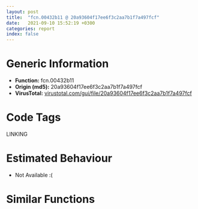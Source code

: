 ```yaml
---
layout: post
title:  "fcn.00432b11 @ 20a93604f17ee6f3c2aa7b1f7a497fcf"
date:   2021-09-10 15:52:19 +0300
categories: report
index: false
---
```


# Generic Information
- **Function:** fcn.00432b11
- **Origin (md5):** 20a93604f17ee6f3c2aa7b1f7a497fcf
- **VirusTotal:** [virustotal.com/gui/file/20a93604f17ee6f3c2aa7b1f7a497fcf][virustotal_ref]

# Code Tags
<span class="tag" id="LINKING">LINKING</span>


# Estimated Behaviour
<ul><li class="bhv-desc" id="na">Not Available :(</li></ul>

# Similar Functions
<script type="text/javascript" src="https://www.gstatic.com/charts/loader.js"></script>
<script type="text/javascript">

    google.charts.load('current', {'packages':['corechart']});
    google.charts.setOnLoadCallback(drawChart);

    function drawChart() {
    var data = new google.visualization.DataTable();
        data.addColumn('number', 'X');
        data.addColumn('number', 'Y');
        data.addColumn({type: 'string', role: 'tooltip', 'p': {'html': true}});
        data.addColumn({'type': 'string', 'role': 'style'});
        
        data.addRows([
    [0, 0, '<b><a href="/report/fcn.00432b11@20a93604f17ee6f3c2aa7b1f7a497fcf">fcn.00432b11</a><br>@20a93604f17ee6f3c2aa7b1f7a497fcf</b><br>', 'point { fill-color: #e0440e; }'],

        ]);

    var options = {
        title: 'Similarity Plot',
        legend: 'none',
        colors: ['#dedbd9', '#e6693e', '#ec8f6e', '#f3b49f', '#f6c7b6'],
        tooltip: {isHtml: true, trigger: 'both'},
        explorer: {
        actions: ["dragToZoom", "rightClickToReset"],
        },
        chartArea: {
        width: '80%',
        height: '80%'
        },
        width: '100%',
        height: '100%'
    };

    var chart = new google.visualization.ScatterChart(document.getElementById('chart_div'));

    chart.draw(data, options);
    }
    
</script>


<div id="chart_div" style="width: 100%px; height: 100%;"></div>

# Disassembled Code
{% highlight nasm %}

push ebp
mov ebp, esp
and esp, 0xfffffff8
push 0xffffffffffffffff
push 0x45da5c
mov eax, dword
push eax
sub esp, 0xc0
mov eax, dword[0x482084]
xor eax, esp
mov dword[esp+0xb8], eax
push ebx
push esi
push edi
mov eax, dword[0x482084]
xor eax, esp
push eax
lea eax, [esp+0xd0]
mov dword
push dword[0x4836c0]
mov esi, ecx
push dword[0x483108]
mov dword[esp+0x54], esi
push 0
call fcn.00442225
mov eax, 0x6ac0
add esp, 0xc
mov word[esp+0x58], ax
lea eax, [esp+0x80]
push eax
push dword[0x4839a0]
mov dword[esp+0x5c], 0xf414c260
mov dword[esp+0x62], 0xd1b611cf
mov dword[esp+0x66], 0xbb00aa00
mov word[esp+0x6a], 0x58bb
call fcn.00442e3b
mov dword[esp+0x10], 0x56
mov ecx, dword[esp+0x10]
push 0x3d
pop edx
sub edx, ecx
add edx, dword[esp+0x10]
push 0x59
mov dword[esp+0x14], edx
mov ecx, dword[esp+0x14]
mov edx, dword[esp+0x14]
imul ecx, ecx, 0x5e
sub edx, ecx
mov ecx, dword[esp+0x14]
sub edx, ecx
mov dword[esp+0x14], edx
add dword[esp+0x14], 0x3e
mov ecx, dword[esp+0x14]
mov edx, dword[esp+0x14]
imul ecx, edx
mov edx, dword[esp+0x14]
imul ecx, edx
pop edx
sub edx, ecx
add edx, dword[esp+0x10]
push 5
mov dword[esp+0x14], edx
mov ecx, dword[esp+0x14]
mov edx, dword[esp+0x14]
sub ecx, edx
add ecx, dword[esp+0x14]
pop ebx
add ecx, dword[esp+0x10]
mov dword[esp+0x10], ecx
mov ecx, dword[esp+0x10]
add ecx, dword[esp+0x10]
mov dword[esp+0x10], ecx
mov ecx, dword[esp+0x10]
mov edx, dword[esp+0x10]
imul ecx, edx
mov dword[esp+0x10], ecx
test eax, eax
jns off.b314
push eax
push dword[0x4836c4]
push 1
call fcn.00442225
add esp, 0xc
jmp off.b833
lea eax, [esi+0x10]
push eax
lea eax, [esp+0x84]
push eax
call fcn.0044306a
mov edi, eax
test edi, edi
jns off.b3024
and dword[esp+0x50], 0
mov dword[esp+0x14], ebx
mov dword[esp+0x10], 0x60
mov eax, dword[esp+0x10]
push 0xffffffffffffffa9
pop ecx
sub ecx, eax
add ecx, dword[esp+0x10]
push 0x2f
add ecx, dword[esp+0x18]
mov dword[esp+0x14], ecx
mov eax, dword[esp+0x14]
sub dword[esp+0x18], eax
mov eax, dword[esp+0x18]
cdq
pop ecx
idiv ecx
mov ecx, dword[esp+0x10]
lea eax, [eax+ecx+0x54]
mov dword[esp+0x10], eax
mov eax, dword[esp+0x10]
mov ecx, dword[esp+0x10]
imul eax, ecx
mov ecx, dword[esp+0x10]
imul eax, eax, 0x4f
imul ecx, ecx, 0x26
sub eax, ecx
mov ecx, dword[esp+0x14]
mov edx, dword[esp+0x14]
imul ecx, edx
add eax, ecx
mov dword[esp+0x14], eax
mov eax, dword[esp+0x14]
imul eax, eax, 0x2d
add eax, dword[esp+0x10]
mov dword[esp+0x14], eax
lea eax, [esp+0x50]
push eax
lea eax, [esp+0x84]
push eax
call fcn.00442d63
mov dword[esp+0x24], 0x35
mov dword[esp+0x34], 0x43
mov dword[esp+0x1c], 0x4f
mov dword[esp+0x2c], 0x4c
mov dword[esp+0x14], 0x4a
mov dword[esp+0x10], 0x37
mov eax, dword[esp+0x14]
mov ecx, dword[esp+0x24]
imul eax, ecx
mov ecx, dword[esp+0x14]
imul ecx, ecx, 0x26
sub ecx, eax
mov dword[esp+0x2c], ecx
mov eax, dword[esp+0x10]
mov ecx, dword[esp+0x24]
cmp ecx, eax
jg off.b688
mov eax, dword[esp+0x10]
mov ecx, dword[esp+0x24]
imul eax, ecx
mov dword[esp+0x10], eax
mov eax, dword[esp+0x2c]
mov ecx, dword[esp+0x24]
imul eax, eax, 0x51
sub ecx, eax
mov dword[esp+0x10], ecx
mov eax, dword[esp+0x10]
mov ecx, dword[esp+0x10]
imul eax, ecx
mov ecx, dword[esp+0x10]
imul eax, ecx
mov ecx, dword[esp+0x2c]
imul eax, ecx
mov ecx, dword[esp+0x1c]
imul eax, ecx
mov ecx, dword[esp+0x14]
imul eax, eax, 0x2c
imul ecx, ecx, 0x52
sub eax, ecx
mov ecx, dword[esp+0x10]
sub eax, ecx
mov ecx, dword[esp+0x2c]
sub eax, ecx
mov ecx, dword[esp+0x10]
lea eax, [eax+ecx-0xc3]
add eax, dword[esp+0x34]
add eax, dword[esp+0x24]
mov dword[esp+0x10], eax
mov eax, dword[esp+0x14]
sub eax, 0x2d
mov dword[esp+0x34], eax
mov eax, dword[esp+0x50]
test eax, eax
jne off.b701
mov eax, dword[0x4838d8]
push eax
lea eax, [esp+0x94]
call fcn.00405844
and dword[esp+0xd8], 0
lea eax, [esp+0x90]
push eax
mov ecx, 0xfde9
lea edx, [esp+0xb0]
call fcn.00452a24
pop ecx
mov byte[esp+0xd8], 1
cmp dword[eax+0x14], 0x10
jb off.b764
mov eax, dword[eax]
push edi
push eax
push dword[0x4836c8]
push 1
call fcn.00442225
add esp, 0x10
push 1
xor edi, edi
lea esi, [esp+0xb0]
call fcn.004053d9
or dword[esp+0xd8], 0xffffffff
push 1
lea esi, [esp+0x94]
call fcn.0040571d
push dword[esp+0x50]
call fcn.00442d54
mov esi, dword[esp+0x4c]
lea eax, [esi+0x10]
push eax
lea eax, [esp+0x58]
push eax
call fcn.0044306a
fld qword[0x47ca58]
fstp qword[esp+0x1c]
fld qword[esp+0x1c]
fadd qword[esp+0x1c]
fsub qword[0x47ca50]
fsub qword[esp+0x1c]
fadd qword[0x47ca48]
fstp qword[esp+0x1c]
fld qword[esp+0x1c]
fmul qword[esp+0x1c]
fadd qword[esp+0x1c]
fadd qword[0x47c998]
fld qword[esp+0x1c]
fmul qword[esp+0x1c]
faddp st(1)
fsub qword[esp+0x1c]
fld qword[esp+0x1c]
fld qword[0x47ca40]
fmul st(1), st(0)
fxch st(2)
faddp st(1)
fsubrp st(1)
fadd qword[esp+0x1c]
fsub qword[esp+0x1c]
fsub qword[0x47ca38]
fadd qword[esp+0x1c]
fstp qword[esp+0x1c]
fld qword[esp+0x1c]
fadd qword[0x47c980]
fstp qword[esp+0x1c]
fld qword[esp+0x1c]
fsub qword[0x47ca10]
fstp qword[esp+0x1c]
fld qword[esp+0x1c]
fmul qword[esp+0x1c]
fadd qword[esp+0x1c]
fstp qword[esp+0x1c]
test eax, eax
jns off.b3024
push eax
push dword[0x4836cc]
push 1
call fcn.00442225
add esp, 0xc
push dword[0x4836d0]
lea eax, [esp+0x68]
call fcn.00404ec3
mov dword[esp+0xd8], 2
push dword[0x4839a4]
call dword[sym.imp.KERNEL32.dll_LoadLibraryW]
mov dword[esp+0x1c], eax
test eax, eax
je off.b2852
mov eax, dword[0x4836d4]
push eax
mov esi, eax
call fcn.00413a10
pop ecx
mov ecx, esi
lea esi, [esp+0x64]
call fcn.00404e5a
push dword[0x4836d4]
mov edi, dword[sym.imp.KERNEL32.dll_GetProcAddress]
push dword[esp+0x20]
call edi
test eax, eax
je off.b1757
call eax
mov dword[esp+0x2c], 0x36
mov dword[esp+0x24], 0xa
mov dword[esp+0x18], 0x2e
mov dword[esp+0x10], 0x28
mov dword[esp+0x14], ebx
mov dword[esp+0x34], 0x20
mov dword[esp+0x3c], eax
mov eax, dword[esp+0x18]
mov ecx, dword[esp+0x24]
imul eax, ecx
mov ecx, dword[esp+0x18]
sub eax, ecx
mov ecx, dword[esp+0x10]
sub eax, ecx
mov ecx, dword[esp+0x10]
sub eax, ecx
mov ecx, dword[esp+0x34]
sub eax, ecx
mov ecx, dword[esp+0x14]
lea eax, [eax+ecx-0x55]
add eax, dword[esp+0x10]
push 0x64
add eax, dword[esp+0x1c]
pop esi
add eax, dword[esp+0x2c]
add eax, dword[esp+0x2c]
mov dword[esp+0x34], eax
mov ecx, dword[esp+0x10]
mov eax, dword[esp+0x24]
imul ecx, eax
mov eax, dword[esp+0x24]
imul ecx, eax
imul ecx, ecx, 0x12
add ecx, dword[esp+0x18]
mov eax, dword[esp+0x24]
cdq
imul ecx, ecx, 5
idiv esi
sub eax, ecx
mov ecx, dword[esp+0x14]
mov edx, dword[esp+0x18]
imul ecx, edx
add eax, ecx
mov ecx, dword[esp+0x18]
imul ecx, ecx, 0x36
add eax, ecx
mov ecx, dword[esp+0x10]
sub eax, ecx
mov ecx, dword[esp+0x14]
lea eax, [eax+ecx-0x26]
add eax, dword[esp+0x24]
mov dword[esp+0x14], eax
mov eax, dword[esp+0x18]
mov ecx, dword[esp+0x18]
cmp eax, ecx
jle off.b1431
mov eax, dword[esp+0x10]
add eax, dword[esp+0x10]
mov dword[esp+0x2c], eax
mov eax, dword[esp+0x10]
mov eax, dword[esp+0x10]
mov eax, dword[esp+0x14]
mov ecx, dword[esp+0x10]
sub eax, ecx
mov dword[esp+0x14], eax
mov eax, dword[esp+0x34]
mov ecx, dword[esp+0x2c]
imul eax, ecx
mov ecx, dword[esp+0x14]
imul eax, eax, 0x38
sub eax, ecx
mov ecx, dword[esp+0x2c]
sub eax, ecx
add eax, dword[esp+0x14]
mov dword[esp+0x2c], eax
mov eax, dword[esp+0x18]
mov ecx, dword[esp+0x24]
cmp ecx, eax
je off.b1431
mov eax, dword[esp+0x14]
mov ecx, dword[esp+0x18]
imul eax, ecx
mov dword[esp+0x10], eax
push dword[esp+0x3c]
xor eax, eax
cmp dword[esp+0x40], eax
push dword[0x4836d8]
setl al
push eax
call fcn.00442225
mov dword[esp+0x30], 0x36
mov dword[esp+0x38], 0xa
mov dword[esp+0x24], 0x2e
mov dword[esp+0x1c], 0x28
mov dword[esp+0x20], ebx
mov dword[esp+0x40], 0x20
mov eax, dword[esp+0x24]
mov ecx, dword[esp+0x38]
imul eax, ecx
mov ecx, dword[esp+0x24]
sub eax, ecx
mov ecx, dword[esp+0x1c]
sub eax, ecx
mov ecx, dword[esp+0x1c]
sub eax, ecx
mov ecx, dword[esp+0x40]
sub eax, ecx
mov ecx, dword[esp+0x20]
lea eax, [eax+ecx-0x55]
add eax, dword[esp+0x1c]
add esp, 0xc
add eax, dword[esp+0x18]
push 0x64
add eax, dword[esp+0x28]
pop esi
add eax, dword[esp+0x24]
mov dword[esp+0x34], eax
mov ecx, dword[esp+0x10]
mov eax, dword[esp+0x2c]
imul ecx, eax
mov eax, dword[esp+0x2c]
imul ecx, eax
imul ecx, ecx, 0x12
add ecx, dword[esp+0x18]
mov eax, dword[esp+0x2c]
cdq
imul ecx, ecx, 5
idiv esi
sub eax, ecx
mov ecx, dword[esp+0x14]
mov edx, dword[esp+0x18]
imul ecx, edx
add eax, ecx
mov ecx, dword[esp+0x18]
imul ecx, ecx, 0x36
add eax, ecx
mov ecx, dword[esp+0x10]
sub eax, ecx
mov ecx, dword[esp+0x14]
lea eax, [eax+ecx-0x26]
add eax, dword[esp+0x2c]
mov dword[esp+0x14], eax
mov eax, dword[esp+0x18]
mov ecx, dword[esp+0x18]
cmp eax, ecx
jle off.b1757
mov eax, dword[esp+0x10]
add eax, dword[esp+0x10]
mov dword[esp+0x24], eax
mov eax, dword[esp+0x10]
mov eax, dword[esp+0x10]
mov eax, dword[esp+0x14]
mov ecx, dword[esp+0x10]
sub eax, ecx
mov dword[esp+0x14], eax
mov eax, dword[esp+0x34]
mov ecx, dword[esp+0x24]
imul eax, ecx
mov ecx, dword[esp+0x14]
imul eax, eax, 0x38
sub eax, ecx
mov ecx, dword[esp+0x24]
sub eax, ecx
add eax, dword[esp+0x14]
mov dword[esp+0x24], eax
mov eax, dword[esp+0x18]
mov ecx, dword[esp+0x2c]
cmp ecx, eax
je off.b1757
mov eax, dword[esp+0x14]
mov ecx, dword[esp+0x18]
imul eax, ecx
mov dword[esp+0x10], eax
mov eax, dword[0x4836dc]
push eax
mov esi, eax
call fcn.00413a10
pop ecx
mov ecx, esi
lea esi, [esp+0x64]
call fcn.00404e5a
fld qword[0x47c9d8]
fstp qword[esp+0x34]
push 0xffffffffffffffa9
fld qword[0x47c9d0]
pop ecx
fstp qword[esp+0x3c]
push 0x2f
fld qword[0x47c9c8]
fstp qword[esp+0x40]
fld qword[0x47c9c0]
fstp qword[esp+0x28]
fld qword[esp+0x40]
fdiv qword[0x47c9b8]
fstp qword[esp+0x40]
fld qword[esp+0x38]
fadd qword[0x47c9f0]
fstp qword[esp+0x40]
mov dword[esp+0x18], ebx
mov dword[esp+0x1c], 0x60
mov eax, dword[esp+0x1c]
sub ecx, eax
add ecx, dword[esp+0x1c]
add ecx, dword[esp+0x18]
mov dword[esp+0x1c], ecx
mov eax, dword[esp+0x1c]
sub dword[esp+0x18], eax
mov eax, dword[esp+0x18]
cdq
pop ecx
idiv ecx
mov ecx, dword[esp+0x18]
lea eax, [eax+ecx+0x54]
mov dword[esp+0x18], eax
mov eax, dword[esp+0x18]
mov ecx, dword[esp+0x18]
imul eax, ecx
mov ecx, dword[esp+0x18]
imul eax, eax, 0x4f
imul ecx, ecx, 0x26
sub eax, ecx
mov ecx, dword[esp+0x14]
mov edx, dword[esp+0x14]
imul ecx, edx
add eax, ecx
mov dword[esp+0x14], eax
mov eax, dword[esp+0x14]
imul eax, eax, 0x2d
add eax, dword[esp+0x18]
push dword[0x4836dc]
mov dword[esp+0x18], eax
push dword[esp+0x20]
call edi
mov edi, eax
test edi, edi
je off.b2650
and dword[esp+0x48], 0
lea eax, [esp+0x48]
push eax
mov esi, 0x4603e0
push esi
lea eax, [esp+0x88]
push eax
mov byte[esp+0xe4], 3
call edi
mov dword[esp+0x24], 0x2b
mov dword[esp+0x18], 0x11
mov dword[esp+0x10], 0x12
mov dword[esp+0x1c], 0x49
mov dword[esp+0x14], eax
mov eax, dword[esp+0x10]
mov ecx, dword[esp+0x18]
imul eax, ecx
mov ecx, dword[esp+0x18]
imul ecx, ecx, 0x1e
sub eax, ecx
mov ecx, dword[esp+0x10]
sub eax, ecx
mov dword[esp+0x24], eax
mov eax, dword[esp+0x1c]
mov ecx, dword[esp+0x10]
imul eax, ecx
mov dword[esp+0x24], eax
mov eax, dword[esp+0x24]
imul eax, eax, 0x13
push 0xffffffffffffffa0
pop ecx
sub ecx, eax
add ecx, dword[esp+0x10]
push 0xfffffffffffffff6
add ecx, dword[esp+0x1c]
add ecx, dword[esp+0x1c]
mov dword[esp+0x1c], ecx
mov eax, dword[esp+0x14]
mov ecx, dword[esp+0x28]
imul eax, ecx
imul eax, eax, 0x41
mov dword[esp+0x1c], eax
mov eax, dword[esp+0x14]
mov ecx, dword[esp+0x14]
imul eax, ecx
pop ecx
sub ecx, eax
add ecx, dword[esp+0x10]
add ecx, dword[esp+0x10]
add ecx, dword[esp+0x10]
mov dword[esp+0x18], ecx
mov eax, dword[esp+0x18]
mov ecx, dword[esp+0x18]
sub eax, ecx
add eax, dword[esp+0x10]
mov dword[esp+0x10], eax
mov eax, dword[esp+0x1c]
mov ecx, dword[esp+0x10]
cmp ecx, eax
jg off.b2235
mov eax, dword[esp+0x10]
mov eax, dword[esp+0x18]
mov eax, dword[esp+0x10]
push 0x1e
cdq
pop ecx
idiv ecx
mov dword[esp+0x10], eax
cmp dword[esp+0x14], 0
jge off.b2267
lea eax, [esp+0x48]
push eax
push esi
lea eax, [esp+0x5c]
push eax
call edi
mov dword[esp+0x14], eax
test eax, eax
js off.b2619
mov eax, dword[0x4836e0]
push eax
mov esi, eax
call fcn.00413a10
pop ecx
mov ecx, esi
lea esi, [esp+0x64]
call fcn.00404e5a
mov dword[esp+0x24], 0x36
mov dword[esp+0x2c], 0xa
mov dword[esp+0x18], 0x2e
mov dword[esp+0x10], 0x28
mov dword[esp+0x14], ebx
mov dword[esp+0x34], 0x20
mov eax, dword[esp+0x18]
mov ecx, dword[esp+0x2c]
imul eax, ecx
mov ecx, dword[esp+0x18]
sub eax, ecx
mov ecx, dword[esp+0x10]
sub eax, ecx
mov ecx, dword[esp+0x10]
sub eax, ecx
mov ecx, dword[esp+0x34]
sub eax, ecx
mov ecx, dword[esp+0x14]
lea eax, [eax+ecx-0x55]
add eax, dword[esp+0x10]
push 0x64
add eax, dword[esp+0x1c]
pop esi
add eax, dword[esp+0x24]
add eax, dword[esp+0x24]
mov dword[esp+0x34], eax
mov ecx, dword[esp+0x10]
mov eax, dword[esp+0x2c]
imul ecx, eax
mov eax, dword[esp+0x2c]
imul ecx, eax
imul ecx, ecx, 0x12
add ecx, dword[esp+0x18]
mov eax, dword[esp+0x2c]
cdq
imul ecx, ecx, 5
idiv esi
sub eax, ecx
mov ecx, dword[esp+0x14]
mov edx, dword[esp+0x18]
imul ecx, edx
add eax, ecx
mov ecx, dword[esp+0x18]
imul ecx, ecx, 0x36
add eax, ecx
mov ecx, dword[esp+0x10]
sub eax, ecx
mov ecx, dword[esp+0x14]
lea eax, [eax+ecx-0x26]
add eax, dword[esp+0x2c]
mov dword[esp+0x14], eax
mov eax, dword[esp+0x18]
mov ecx, dword[esp+0x18]
cmp eax, ecx
jle off.b2590
mov eax, dword[esp+0x10]
add eax, dword[esp+0x10]
mov dword[esp+0x24], eax
mov eax, dword[esp+0x10]
mov eax, dword[esp+0x10]
mov eax, dword[esp+0x14]
mov ecx, dword[esp+0x10]
sub eax, ecx
mov dword[esp+0x14], eax
mov eax, dword[esp+0x34]
mov ecx, dword[esp+0x24]
imul eax, ecx
mov ecx, dword[esp+0x14]
imul eax, eax, 0x38
sub eax, ecx
mov ecx, dword[esp+0x24]
sub eax, ecx
add eax, dword[esp+0x14]
mov dword[esp+0x24], eax
mov eax, dword[esp+0x18]
mov ecx, dword[esp+0x2c]
cmp ecx, eax
je off.b2590
mov eax, dword[esp+0x14]
mov ecx, dword[esp+0x18]
imul eax, ecx
mov dword[esp+0x10], eax
mov ecx, dword[esp+0x4c]
mov eax, dword[esp+0x48]
mov edx, dword[eax]
add ecx, 0x10
push ecx
push 0x4603f0
push 0
push eax
call dword[edx+0xc]
mov dword[esp+0x14], eax
mov byte[esp+0xd8], 2
mov eax, dword[esp+0x48]
test eax, eax
je off.b2943
mov ecx, dword[eax]
push eax
call dword[ecx+8]
jmp off.b2943
call fcn.00444c6e
fld qword[0x47ca30]
fstp qword[esp+0x34]
mov ecx, eax
fld qword[0x47ca28]
fstp qword[esp+0x1c]
fld qword[0x47ca20]
fstp qword[esp+0x2c]
fld qword[0x47ca18]
fstp qword[esp+0x3c]
fld qword[0x47c970]
fstp qword[esp+0x24]
fld qword[0x47ca10]
fstp qword[esp+0x2c]
fld qword[esp+0x1c]
fmul qword[0x47ca08]
fmul qword[esp+0x3c]
fmul qword[esp+0x1c]
fmul qword[0x47ca00]
fmul qword[esp+0x3c]
fadd qword[0x47c9f8]
fsub qword[esp+0x2c]
fstp qword[esp+0x2c]
fld qword[esp+0x24]
fld qword[esp+0x1c]
fucompp
fnstsw ax
test ah, 0x44
jp off.b2830
fld qword[esp+0x1c]
fmul qword[esp+0x1c]
fmul qword[0x47c9e8]
fmul qword[esp+0x1c]
fmul qword[esp+0x34]
fsub qword[esp+0x3c]
fadd qword[0x47c9e0]
fstp qword[esp+0x34]
fld qword[esp+0x24]
fadd qword[0x47c9f0]
fadd qword[esp+0x34]
fstp qword[esp+0x2c]
test ecx, ecx
jle off.b2846
and ecx, 0xffff
or ecx, 0x80070000
mov dword[esp+0x14], ecx
jmp off.b2943
call fcn.00444c6e
fld qword[0x47c9d8]
fstp qword[esp+0x3c]
fld qword[0x47c9d0]
fstp qword[esp+0x1c]
fld qword[0x47c9c8]
fstp qword[esp+0x1c]
fld qword[0x47c9c0]
fstp qword[esp+0x34]
fld qword[esp+0x1c]
fdiv qword[0x47c9b8]
fstp qword[esp+0x1c]
fld qword[esp+0x3c]
fadd qword[0x47c9f0]
fstp qword[esp+0x1c]
test eax, eax
jle off.b2939
and eax, 0xffff
or eax, 0x80070000
mov dword[esp+0x14], eax
cmp dword[esp+0x14], 0
jge off.b2986
cmp dword[esp+0x78], 0x10
mov eax, dword[esp+0x64]
jae off.b2965
lea eax, [esp+0x64]
push eax
push dword[esp+0x18]
push dword[0x4836e4]
push 1
call fcn.00442225
add esp, 0x10
or dword[esp+0xd8], 0xffffffff
push 1
xor edi, edi
lea esi, [esp+0x68]
call fcn.004053d9
cmp dword[esp+0x14], edi
jge off.b3020
xor eax, eax
jmp off.b3346
mov esi, dword[esp+0x4c]
mov eax, dword[esi+0x10]
mov ecx, dword[eax]
lea ebx, [esi+0x14]
push ebx
push 0x460400
push eax
call dword[ecx]
test eax, eax
jns off.b3064
push eax
push dword[0x4836e8]
push 1
call fcn.00442225
add esp, 0xc
jmp off.b3013
mov eax, dword[esi+0x10]
mov ecx, dword[eax]
push esi
push eax
call dword[ecx+0xc]
test eax, eax
jns off.b3087
push eax
push dword[0x4836ec]
jmp off.b3052
mov ebx, dword[ebx]
mov eax, dword[ebx]
push ebx
call dword[eax+0xc]
test eax, eax
jns off.b3108
push eax
push dword[0x4836f0]
jmp off.b3052
cmp dword[esi+0xc], 0
je off.b3125
mov eax, dword[esi+0x10]
mov ecx, dword[esi+0xc]
mov edx, dword[ecx]
push eax
call dword[edx]
mov eax, dword[esi+0x10]
mov ecx, dword[eax]
push 2
push eax
call dword[ecx+0x14]
mov dword[esp+0x24], 0x2b
mov dword[esp+0x14], 0x11
mov dword[esp+0x10], 0x12
mov dword[esp+0x1c], 0x49
mov eax, dword[esp+0x10]
mov ecx, dword[esp+0x14]
imul eax, ecx
mov ecx, dword[esp+0x14]
imul ecx, ecx, 0x1e
sub eax, ecx
mov ecx, dword[esp+0x10]
sub eax, ecx
mov dword[esp+0x24], eax
mov eax, dword[esp+0x1c]
mov ecx, dword[esp+0x10]
imul eax, ecx
mov dword[esp+0x24], eax
mov eax, dword[esp+0x24]
imul eax, eax, 0x13
push 0xffffffffffffffa0
pop ecx
sub ecx, eax
add ecx, dword[esp+0x10]
push 0xfffffffffffffff6
add ecx, dword[esp+0x18]
add ecx, dword[esp+0x18]
mov dword[esp+0x18], ecx
mov eax, dword[esp+0x14]
mov ecx, dword[esp+0x28]
imul eax, ecx
imul eax, eax, 0x41
mov dword[esp+0x18], eax
mov eax, dword[esp+0x14]
mov ecx, dword[esp+0x14]
imul eax, ecx
pop ecx
sub ecx, eax
add ecx, dword[esp+0x10]
add ecx, dword[esp+0x10]
add ecx, dword[esp+0x10]
mov dword[esp+0x14], ecx
mov eax, dword[esp+0x14]
mov ecx, dword[esp+0x14]
sub eax, ecx
add eax, dword[esp+0x10]
mov dword[esp+0x10], eax
mov eax, dword[esp+0x1c]
mov ecx, dword[esp+0x10]
cmp ecx, eax
jg off.b3343
mov eax, dword[esp+0x10]
mov eax, dword[esp+0x14]
mov eax, dword[esp+0x10]
push 0x1e
cdq
pop ecx
idiv ecx
mov dword[esp+0x10], eax
xor eax, eax
inc eax
mov ecx, dword[esp+0xd0]
mov dword
pop ecx
pop edi
pop esi
pop ebx
mov ecx, dword[esp+0xb8]
xor ecx, esp
call fcn.00411833
mov esp, ebp
pop ebp
ret

{% endhighlight %}

[virustotal_ref]: https://www.virustotal.com/gui/file/20a93604f17ee6f3c2aa7b1f7a497fcf